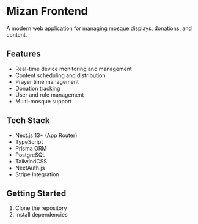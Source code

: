 # Mizan Frontend

A modern web application for managing mosque displays, donations, and content.

## Features

- Real-time device monitoring and management
- Content scheduling and distribution
- Prayer time management
- Donation tracking
- User and role management
- Multi-mosque support

## Tech Stack

- Next.js 13+ (App Router)
- TypeScript
- Prisma ORM
- PostgreSQL
- TailwindCSS
- NextAuth.js
- Stripe Integration

## Getting Started

1. Clone the repository
2. Install dependencies
